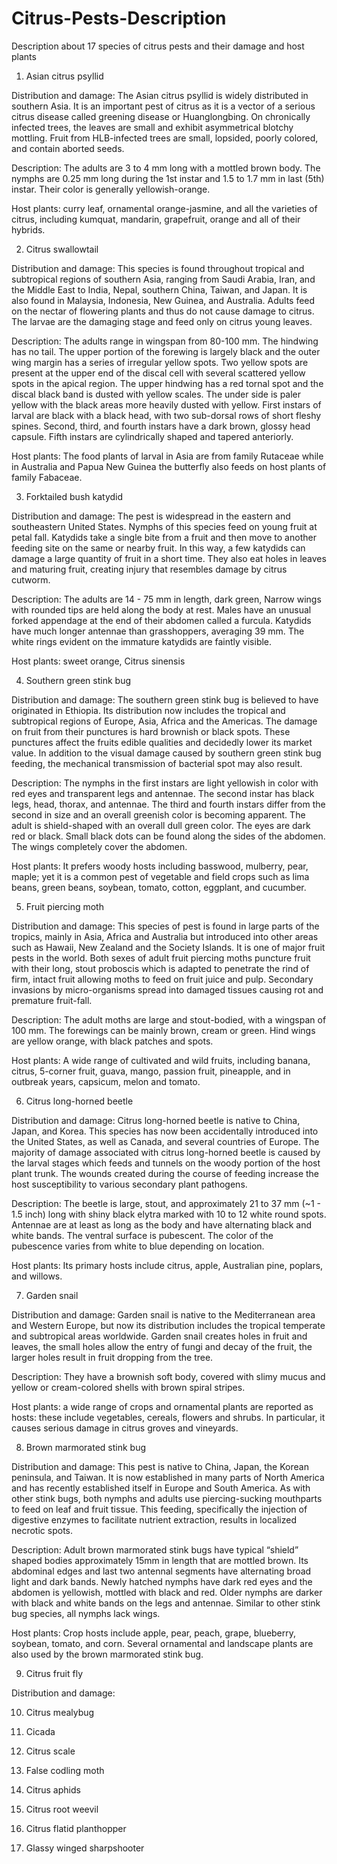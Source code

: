 # Citrus-Pests-Description
Description about 17 species of citrus pests and their damage and host plants

1. Asian citrus psyllid

Distribution and damage: 
The Asian citrus psyllid is widely distributed in southern Asia. It is an important pest of citrus as it is a vector of a serious citrus disease called greening disease or Huanglongbing. On chronically infected trees, the leaves are small and exhibit asymmetrical blotchy mottling. Fruit from HLB-infected trees are small, lopsided, poorly colored, and contain aborted seeds.

Description: 
The adults are 3 to 4 mm long with a mottled brown body. The nymphs are 0.25 mm long during the 1st instar and 1.5 to 1.7 mm in last (5th) instar. Their color is generally yellowish-orange. 

Host plants:
curry leaf, ornamental orange-jasmine, and all the varieties of citrus, including kumquat, mandarin, grapefruit, orange and all of their hybrids.

2. Citrus swallowtail

Distribution and damage:
This species is found throughout tropical and subtropical regions of southern Asia, ranging from Saudi Arabia, Iran, and the Middle East to India, Nepal, southern China, Taiwan, and Japan. It is also found in Malaysia, Indonesia, New Guinea, and Australia. Adults feed on the nectar of flowering plants and thus do not cause damage to citrus. The larvae are the damaging stage and feed only on citrus young leaves. 

Description:
The adults range in wingspan from 80-100 mm. The hindwing has no tail. The upper portion of the forewing is largely black and the outer wing margin has a series of irregular yellow spots. Two yellow spots are present at the upper end of the discal cell with several scattered yellow spots in the apical region. The upper hindwing has a red tornal spot and the discal black band is dusted with yellow scales. The under side is paler yellow with the black areas more heavily dusted with yellow. First instars of larval are black with a black head, with two sub-dorsal rows of short fleshy spines. Second, third, and fourth instars have a dark brown, glossy head capsule. Fifth instars are cylindrically shaped and tapered anteriorly.

Host plants:
The food plants of larval in Asia are from family Rutaceae while in Australia and Papua New Guinea the butterfly also feeds on host plants of family Fabaceae.

3. Forktailed bush katydid

Distribution and damage:
The pest is widespread in the eastern and southeastern United States. Nymphs of this species feed on young fruit at petal fall. Katydids take a single bite from a fruit and then move to another feeding site on the same or nearby fruit. In this way, a few katydids can damage a large quantity of fruit in a short time. They also eat holes in leaves and maturing fruit, creating injury that resembles damage by citrus cutworm.

Description:
The adults are 14 - 75 mm in length, dark green, Narrow wings with rounded tips are held along the body at rest. Males have an unusual forked appendage at the end of their abdomen called a furcula. Katydids have much longer antennae than grasshoppers, averaging 39 mm. The white rings evident on the immature katydids are faintly visible.

Host plants:
sweet orange, Citrus sinensis

4. Southern green stink bug

Distribution and damage:
The southern green stink bug is believed to have originated in Ethiopia. Its distribution now includes the tropical and subtropical regions of Europe, Asia, Africa and the Americas. The damage on fruit from their punctures is hard brownish or black spots. These punctures affect the fruits edible qualities and decidedly lower its market value. In addition to the visual damage caused by southern green stink bug feeding, the mechanical transmission of bacterial spot may also result.

Description:
The nymphs in the first instars are light yellowish in color with red eyes and transparent legs and antennae. The second instar has black legs, head, thorax, and antennae. The third and fourth instars differ from the second in size and an overall greenish color is becoming apparent. The adult is shield-shaped with an overall dull green color. The eyes are dark red or black. Small black dots can be found along the sides of the abdomen. The wings completely cover the abdomen.

Host plants:
It prefers woody hosts including basswood, mulberry, pear, maple; yet it is a common pest of vegetable and field crops such as lima beans, green beans, soybean, tomato, cotton, eggplant, and cucumber.

5. Fruit piercing moth

Distribution and damage:
This species of pest is found in large parts of the tropics, mainly in Asia, Africa and Australia but introduced into other areas such as Hawaii, New Zealand and the Society Islands. It is one of major fruit pests in the world. Both sexes of adult fruit piercing moths puncture fruit with their long, stout proboscis which is adapted to penetrate the rind of firm, intact fruit allowing moths to feed on fruit juice and pulp.  Secondary invasions by micro-organisms spread into damaged tissues causing rot and premature fruit-fall. 

Description:
The adult moths are large and stout-bodied, with a wingspan of 100 mm. The forewings can be mainly brown, cream or green. Hind wings are yellow orange, with black patches and spots.

Host plants:
A wide range of cultivated and wild fruits, including banana, citrus, 5-corner fruit, guava, mango, passion fruit, pineapple, and in outbreak years, capsicum, melon and tomato.

6. Citrus long-horned beetle

Distribution and damage:
Citrus long-horned beetle is native to China, Japan, and Korea. This species has now been accidentally introduced into the United States, as well as Canada, and several countries of Europe. The majority of damage associated with citrus long-horned beetle is caused by the larval stages which feeds and tunnels on the woody portion of the host plant trunk. The wounds created during the course of feeding increase the host susceptibility to various secondary plant pathogens.

Description:
The beetle is large, stout, and approximately 21 to 37 mm (~1 - 1.5 inch) long with shiny black elytra marked with 10 to 12 white round spots. Antennae are at least as long as the body and have alternating black and white bands. The ventral surface is pubescent. The color of the pubescence varies from white to blue depending on location.

Host plants:
Its primary hosts include citrus, apple, Australian pine, poplars, and willows.

7. Garden snail

Distribution and damage:
Garden snail is native to the Mediterranean area and Western Europe, but now its distribution includes the tropical temperate and subtropical areas worldwide. Garden snail creates holes in fruit and leaves, the small holes allow the entry of fungi and decay of the fruit, the larger holes result in fruit dropping from the tree.

Description:
They have a brownish soft body, covered with slimy mucus and yellow or cream-colored shells with brown spiral stripes. 

Host plants:
a wide range of crops and ornamental plants are reported as hosts: these include vegetables, cereals, flowers and shrubs. In particular, it causes serious damage in citrus groves and vineyards.

8. Brown marmorated stink bug

Distribution and damage:
This pest is native to China, Japan, the Korean peninsula, and Taiwan. It is now established in many parts of North America and has recently established itself in Europe and South America. As with other stink bugs, both nymphs and adults use piercing-sucking mouthparts to feed on leaf and fruit tissue. This feeding, specifically the injection of digestive enzymes to facilitate nutrient extraction, results in localized necrotic spots. 

Description:
Adult brown marmorated stink bugs have typical “shield” shaped bodies approximately 15mm in length that are mottled brown. Its abdominal edges and last two antennal segments have alternating broad light and dark bands. Newly hatched nymphs have dark red eyes and the abdomen is yellowish, mottled with black and red. Older nymphs are darker with black and white bands on the legs and antennae. Similar to other stink bug species, all nymphs lack wings.

Host plants:
Crop hosts include apple, pear, peach, grape, blueberry, soybean, tomato, and corn. Several ornamental and landscape plants are also used by the brown marmorated stink bug.

9. Citrus fruit fly

Distribution and damage:


10. Citrus mealybug

11. Cicada

12. Citrus scale

13. False codling moth

14. Citrus aphids

15. Citrus root weevil

16. Citrus flatid planthopper

17. Glassy winged sharpshooter
